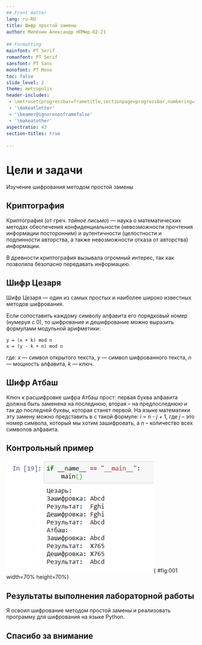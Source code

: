 ```yaml
---
## Front matter
lang: ru-RU
title: Шифр простой замены
author: Милёхин Александр НПМмд-02-21

## Formatting
mainfont: PT Serif
romanfont: PT Serif
sansfont: PT Sans
monofont: PT Mono
toc: false
slide_level: 2
theme: metropolis
header-includes: 
 - \metroset{progressbar=frametitle,sectionpage=progressbar,numbering=fraction}
 - '\makeatletter'
 - '\beamer@ignorenonframefalse'
 - '\makeatother'
aspectratio: 43
section-titles: true

---
```


# Цели и задачи

Изучение шифрования методом простой замены

## Криптография

Криптография (от греч. *тайное письмо*) — наука о математических методах обеспечения конфиденциальности (невозможности прочтения информации посторонним) и аутентичности (целостности и подлинности авторства, а также невозможности отказа от авторства) информации.

В древности криптография вызывала огромный интерес, так как позволяла безопасно передавать информацию.

## Шифр Цезаря
Шифр Цезаря — один из самых простых и наиболее широко известных методов шифрования.

Если сопоставить каждому символу алфавита его порядковый номер (нумеруя с 0), то шифрование и дешифрование можно выразить формулами модульной арифметики:

```
y = (x + k) mod n
x = (y - k + n) mod n
```
где: *x* — символ открытого текста, *y* — символ шифрованного текста, *n* — мощность алфавита, *k* — ключ.

## Шифр Атбаш

Ключ к расшифровке шифра Атбаш прост: первая буква алфавита должна быть заменена на последнюю, вторая – на предпоследнюю и так до последней буквы, которая станет первой. На языке математики эту замену можно представить в с такой формуле: *i* = *n* - *j* + 1,
где *j* – это номер символа, который мы хотим зашифровать, а *n* –  количество всех символов алфавита.

## Контрольный пример

![Работа алгоритмов](image/1.png){ #fig:001 width=70% height=70%}

## Результаты выполнения лабораторной работы

Я освоил шифрование методом простой замены и реализовать программу для шифрования на языке Python.

## Спасибо за внимание

